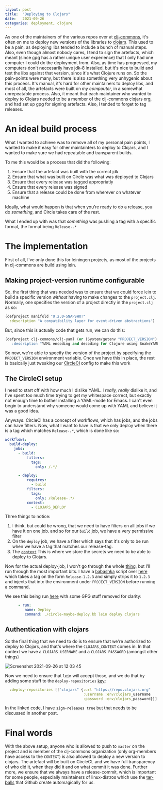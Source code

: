 ```yaml
---
layout: post
title:  "Deploying to Clojars"
date:   2021-09-26
categories: deployment, clojure
---
```

As one of the maintainers of the various repos over at [clj-commons](https://github.com/clj-commons), it's often on me to deploy new versions of the libraries to [clojars](https://www.clojars.org). This used to be a pain, as deploying libs tended to include a bunch of manual steps. Also, even though almost nobody cares, I tend to sign the artefacts, which meant (since gpg has a rather unique user experience) that I only had one computer I could do the deployment from. Also, as time has progressed, my computers don't neccesarily have jdk-8 installed, but it's nice to build and test the libs against that version, since it's what Clojure runs on. So the pain-points were many, but there is also something very unhygenic about this process. It's manual, it's hard for other maintainers to deploy libs, and most of all, the artefacts were built on _my compouter_, in a somewhat unrepeatable process. Also, it meant that each maintainer who wanted to deploy to Clojars needed to be a member of the clj-commons clojars org, and had set up gpg for signing artefacts. Also, I tended to forget to tag releases.

# An ideal build process
What I wanted to achieve was to remove all of my personal pain points, I wanted to make it easy for other maintainters to deploy to Clojars, and I wanted to make sure we had repeatable and transparent builds.

To me this would be a process that did the following:
1. Ensure that the artefact was built with the correct jdk
2. Ensure that what was built on Circle was what was deployed to Clojars
3. Ensure that every release was tagged appropriatly
4. Ensure that every release was signed
5. Ensure that a release could be done from wherever on whatever machine

Ideally, what would happen is that when you're ready to do a release, you do _something_, and Circle takes care of the rest.

What I ended up with was that _something_ was pushing a tag with a specific format, the format being `Release-.*`

# The implementation
First of all, I've only done this for leiningen projects, as most of the projects in clj-commons are build using lein.

## Making project-version runtime configurable
So, the first thing that was needed was to ensure that we could force lein to build a specific version _without_ having to make changes to the `project.clj`. Normally, one specifies the version of a project directly in the `project.clj` as so:

```clojure
(defproject manifold "0.2.0-SNAPSHOT"
  :description "A compatibility layer for event-driven abstractions")
```
But, since this is actually code that gets run, we can do this:

```clojure
(defproject clj-commons/clj-yaml (or (System/getenv "PROJECT_VERSION") "0.7.3
   :description "YAML encoding and decoding for Clojure using SnakeYAML")
```
So now, we're able to specify the version of the project by specifying the `PROJECT_VERSION` environment variable.
Once we have this in place, the rest is basically just tweaking our [CircleCI](https://circleci.com) config to make this work

## The CircleCI setup
I need to start off with how much I dislike YAML. I _really, really_ dislike it, and I've spent too much time trying to get my whitespace correct, but exactly not enough time to bother installing a YAML-mode for Emacs. I can't even begin to understand why someone would come up with YAML and believe it was a good idea. 

Anyways. CircleCI has a concept of workflows, which has jobs, and the jobs can have filters. Now, what I want to have is that we only deploy when there is a tag which matches `Release-.*`, which is done like so:
```yaml
workflows:
  build-deploy:
    jobs:
      - build:
          filters:
            tags:
              only: /.*/

      - deploy:
          requires:
            - build
          filters:
            tags:
              only: /Release-.*/
          context:
            - CLOJARS_DEPLOY
```
Three things to notice:
1. I think, but could be wrong, that we need to have filters on all jobs if we have it on one job. and so for our `build` job, we have a very permissive filter
2. On the `deploy` job, we have a filter which says that it's only to be run when we have a tag that matches our release-tag. 
3. The [`context`](https://circleci.com/docs/2.0/contexts/) This is where we store the secrets we need to be able to deploy to Clojars.

Now for the actual deploy-job, I won't go through the whole [thing](https://github.com/clj-commons/clj-yaml/blob/master/.circleci/config.yml), but I'll run through the most important bits. I have a [babashka](https://github.com/babashka/babashka) script over [here](https://github.com/clj-commons/infra/blob/main/deployment/circle-maybe-deploy.bb) which takes a tag on the form `Release-1.2.3` and simply strips it to `1.2.3` and injects that into the environment under `PROJECT_VERSION` before running a command.

We see this being run [here](https://github.com/clj-commons/clj-yaml/blob/master/.circleci/config.yml#L127) with some GPG stuff removed for clarity:
```YAML
      - run:
         name: Deploy
         command: ./circle-maybe-deploy.bb lein deploy clojars
```

## Authentication with clojars
So the final thing that we need to do is to ensure that we're authorized to deploy to Clojars, and that's where the `CLOJARS_CONTEXT` comes in. In that context we have a `CLOJARS_USERNAME` and a `CLOJARS_PASSWORD` (amongst other things)

![Screenshot 2021-09-26 at 12 03 45](https://user-images.githubusercontent.com/5894926/134803309-2a1c6280-c9b3-468b-87ee-387ade05ed9d.png)

Now we need to ensure that `lein` will accept those, and we do that by adding some stuff to the `deploy-repositories` [key](https://github.com/clj-commons/clj-yaml/blob/master/project.clj#L9):
```clj
  :deploy-repositories [["clojars" {:url "https://repo.clojars.org"
                                    :username :env/clojars_username
                                    :password :env/clojars_password}]] 
```
In the linked code, I have `sign-releases true` but that needs to be discussed in another post.

# Final words
With the above setup, anyone who is allowed to push to `master` on the project and is member of the clj-commons organization (only org-members have access to the `CONTEXT`) is also allowed to deploy a new version to clojars. The artefact will be built on CircleCI, and we have full transparency of who did it, when they did it and on what commit it was done. Further more, we ensure that we always have a release-commit, which is important for some people, especially maintainers of linux-distros which use the [tar-balls](https://github.com/clj-commons/clj-yaml/releases) that Github create automagically for us.





